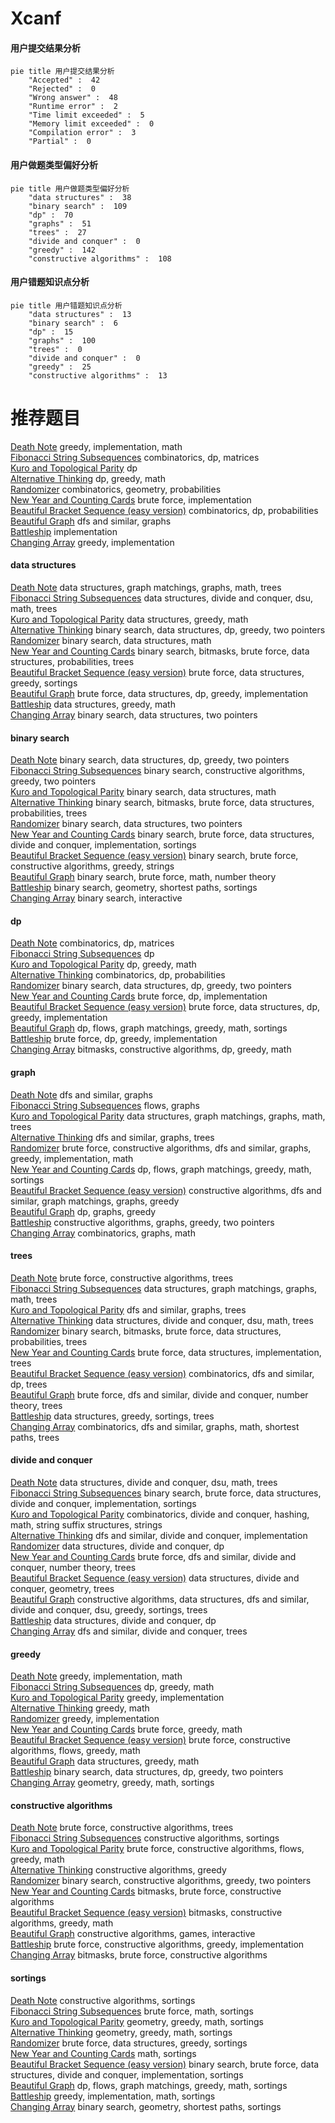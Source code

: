 # Xcanf
<!-- tabs:start -->
#### **用户提交结果分析**

```mermaid
pie title 用户提交结果分析
    "Accepted" :  42
    "Rejected" :  0
    "Wrong answer" :  48
    "Runtime error" :  2
    "Time limit exceeded" :  5
    "Memory limit exceeded" :  0
    "Compilation error" :  3
    "Partial" :  0
```
#### **用户做题类型偏好分析**

```mermaid
pie title 用户做题类型偏好分析
    "data structures" :  38
    "binary search" :  109
    "dp" :  70
    "graphs" :  51
    "trees" :  27
    "divide and conquer" :  0
    "greedy" :  142
    "constructive algorithms" :  108
```
#### **用户错题知识点分析**

```mermaid
pie title 用户错题知识点分析
    "data structures" :  13
    "binary search" :  6
    "dp" :  15
    "graphs" :  100
    "trees" :  0
    "divide and conquer" :  0
    "greedy" :  25
    "constructive algorithms" :  13
```
<!-- tabs:end -->
# 推荐题目
[Death Note](http://codeforces.com/problemset/problem/1016/A)		greedy,
                        implementation,
                        math		  
[Fibonacci String Subsequences](http://codeforces.com/problemset/problem/946/F)		combinatorics,
                        dp,
                        matrices		  
[Kuro and Topological Parity](http://codeforces.com/problemset/problem/979/E)		dp		  
[Alternative Thinking](https://codeforces.com/contest/604/problem/C)		dp,
                        greedy,
                        math		  
[Randomizer](http://codeforces.com/problemset/problem/559/D)		combinatorics,
                        geometry,
                        probabilities		  
[New Year and Counting Cards](http://codeforces.com/problemset/problem/908/A)		brute force,
                        implementation		  
[Beautiful Bracket Sequence (easy version)](http://codeforces.com/problemset/problem/1264/D1)		combinatorics,
                        dp,
                        probabilities		  
[Beautiful Graph](http://codeforces.com/problemset/problem/1093/D)		dfs and similar,
                        graphs		  
[Battleship](http://codeforces.com/problemset/problem/965/B)		implementation		  
[Changing Array](http://codeforces.com/problemset/problem/1054/D)		greedy,
                        implementation		  
<!-- tabs:start -->
#### **data structures**
[Death Note](http://codeforces.com/problemset/problem/1284/F)		data structures,
                        graph matchings,
                        graphs,
                        math,
                        trees		  
[Fibonacci String Subsequences](http://codeforces.com/problemset/problem/603/E)		data structures,
                        divide and conquer,
                        dsu,
                        math,
                        trees		  
[Kuro and Topological Parity](http://codeforces.com/problemset/problem/1492/B)		data structures,
                        greedy,
                        math		  
[Alternative Thinking](http://codeforces.com/problemset/problem/1492/C)		binary search,
                        data structures,
                        dp,
                        greedy,
                        two pointers		  
[Randomizer](http://codeforces.com/problemset/problem/1490/G)		binary search,
                        data structures,
                        math		  
[New Year and Counting Cards](http://codeforces.com/problemset/problem/1479/D)		binary search,
                        bitmasks,
                        brute force,
                        data structures,
                        probabilities,
                        trees		  
[Beautiful Bracket Sequence (easy version)](http://codeforces.com/problemset/problem/1497/A)		brute force,
                        data structures,
                        greedy,
                        sortings		  
[Beautiful Graph](http://codeforces.com/problemset/problem/1491/C)		brute force,
                        data structures,
                        dp,
                        greedy,
                        implementation		  
[Battleship](http://codeforces.com/problemset/problem/1492/B)		data structures,
                        greedy,
                        math		  
[Changing Array](http://codeforces.com/problemset/problem/1436/E)		binary search,
                        data structures,
                        two pointers		  
#### **binary search**
[Death Note](http://codeforces.com/problemset/problem/1492/C)		binary search,
                        data structures,
                        dp,
                        greedy,
                        two pointers		  
[Fibonacci String Subsequences](http://codeforces.com/problemset/problem/1463/D)		binary search,
                        constructive algorithms,
                        greedy,
                        two pointers		  
[Kuro and Topological Parity](http://codeforces.com/problemset/problem/1490/G)		binary search,
                        data structures,
                        math		  
[Alternative Thinking](http://codeforces.com/problemset/problem/1479/D)		binary search,
                        bitmasks,
                        brute force,
                        data structures,
                        probabilities,
                        trees		  
[Randomizer](http://codeforces.com/problemset/problem/1436/E)		binary search,
                        data structures,
                        two pointers		  
[New Year and Counting Cards](http://codeforces.com/problemset/problem/1461/D)		binary search,
                        brute force,
                        data structures,
                        divide and conquer,
                        implementation,
                        sortings		  
[Beautiful Bracket Sequence (easy version)](http://codeforces.com/problemset/problem/1493/C)		binary search,
                        brute force,
                        constructive algorithms,
                        greedy,
                        strings		  
[Beautiful Graph](http://codeforces.com/problemset/problem/1487/D)		binary search,
                        brute force,
                        math,
                        number theory		  
[Battleship](http://codeforces.com/problemset/problem/1486/B)		binary search,
                        geometry,
                        shortest paths,
                        sortings		  
[Changing Array](http://codeforces.com/problemset/problem/1486/C1)		binary search,
                        interactive		  
#### **dp**
[Death Note](http://codeforces.com/problemset/problem/946/F)		combinatorics,
                        dp,
                        matrices		  
[Fibonacci String Subsequences](http://codeforces.com/problemset/problem/979/E)		dp		  
[Kuro and Topological Parity](https://codeforces.com/contest/604/problem/C)		dp,
                        greedy,
                        math		  
[Alternative Thinking](http://codeforces.com/problemset/problem/1264/D1)		combinatorics,
                        dp,
                        probabilities		  
[Randomizer](http://codeforces.com/problemset/problem/1492/C)		binary search,
                        data structures,
                        dp,
                        greedy,
                        two pointers		  
[New Year and Counting Cards](https://codeforces.com/contest/1457/problem/C)		brute force,
                        dp,
                        implementation		  
[Beautiful Bracket Sequence (easy version)](http://codeforces.com/problemset/problem/1491/C)		brute force,
                        data structures,
                        dp,
                        greedy,
                        implementation		  
[Beautiful Graph](http://codeforces.com/problemset/problem/1437/C)		dp,
                        flows,
                        graph matchings,
                        greedy,
                        math,
                        sortings		  
[Battleship](http://codeforces.com/problemset/problem/1499/B)		brute force,
                        dp,
                        greedy,
                        implementation		  
[Changing Array](http://codeforces.com/problemset/problem/1491/D)		bitmasks,
                        constructive algorithms,
                        dp,
                        greedy,
                        math		  
#### **graph**
[Death Note](http://codeforces.com/problemset/problem/1093/D)		dfs and similar,
                        graphs		  
[Fibonacci String Subsequences](http://codeforces.com/problemset/problem/818/G)		flows,
                        graphs		  
[Kuro and Topological Parity](http://codeforces.com/problemset/problem/1284/F)		data structures,
                        graph matchings,
                        graphs,
                        math,
                        trees		  
[Alternative Thinking](http://codeforces.com/problemset/problem/1000/E)		dfs and similar,
                        graphs,
                        trees		  
[Randomizer](http://codeforces.com/problemset/problem/1487/C)		brute force,
                        constructive algorithms,
                        dfs and similar,
                        graphs,
                        greedy,
                        implementation,
                        math		  
[New Year and Counting Cards](http://codeforces.com/problemset/problem/1437/C)		dp,
                        flows,
                        graph matchings,
                        greedy,
                        math,
                        sortings		  
[Beautiful Bracket Sequence (easy version)](http://codeforces.com/problemset/problem/1470/D)		constructive algorithms,
                        dfs and similar,
                        graph matchings,
                        graphs,
                        greedy		  
[Beautiful Graph](http://codeforces.com/problemset/problem/1476/C)		dp,
                        graphs,
                        greedy		  
[Battleship](http://codeforces.com/problemset/problem/1304/D)		constructive algorithms,
                        graphs,
                        greedy,
                        two pointers		  
[Changing Array](http://codeforces.com/problemset/problem/1475/C)		combinatorics,
                        graphs,
                        math		  
#### **trees**
[Death Note](http://codeforces.com/problemset/problem/1311/E)		brute force,
                        constructive algorithms,
                        trees		  
[Fibonacci String Subsequences](http://codeforces.com/problemset/problem/1284/F)		data structures,
                        graph matchings,
                        graphs,
                        math,
                        trees		  
[Kuro and Topological Parity](http://codeforces.com/problemset/problem/1000/E)		dfs and similar,
                        graphs,
                        trees		  
[Alternative Thinking](http://codeforces.com/problemset/problem/603/E)		data structures,
                        divide and conquer,
                        dsu,
                        math,
                        trees		  
[Randomizer](http://codeforces.com/problemset/problem/1479/D)		binary search,
                        bitmasks,
                        brute force,
                        data structures,
                        probabilities,
                        trees		  
[New Year and Counting Cards](http://codeforces.com/problemset/problem/1511/C)		brute force,
                        data structures,
                        implementation,
                        trees		  
[Beautiful Bracket Sequence (easy version)](http://codeforces.com/problemset/problem/1499/F)		combinatorics,
                        dfs and similar,
                        dp,
                        trees		  
[Beautiful Graph](http://codeforces.com/problemset/problem/1491/E)		brute force,
                        dfs and similar,
                        divide and conquer,
                        number theory,
                        trees		  
[Battleship](http://codeforces.com/problemset/problem/1466/D)		data structures,
                        greedy,
                        sortings,
                        trees		  
[Changing Array](http://codeforces.com/problemset/problem/1495/D)		combinatorics,
                        dfs and similar,
                        graphs,
                        math,
                        shortest paths,
                        trees		  
#### **divide and conquer**
[Death Note](http://codeforces.com/problemset/problem/603/E)		data structures,
                        divide and conquer,
                        dsu,
                        math,
                        trees		  
[Fibonacci String Subsequences](http://codeforces.com/problemset/problem/1461/D)		binary search,
                        brute force,
                        data structures,
                        divide and conquer,
                        implementation,
                        sortings		  
[Kuro and Topological Parity](http://codeforces.com/problemset/problem/1466/G)		combinatorics,
                        divide and conquer,
                        hashing,
                        math,
                        string suffix structures,
                        strings		  
[Alternative Thinking](http://codeforces.com/problemset/problem/1490/D)		dfs and similar,
                        divide and conquer,
                        implementation		  
[Randomizer](https://codeforces.com/contest/1483/problem/C)		data structures,
                        divide and conquer,
                        dp		  
[New Year and Counting Cards](http://codeforces.com/problemset/problem/1491/E)		brute force,
                        dfs and similar,
                        divide and conquer,
                        number theory,
                        trees		  
[Beautiful Bracket Sequence (easy version)](http://codeforces.com/problemset/problem/1303/G)		data structures,
                        divide and conquer,
                        geometry,
                        trees		  
[Beautiful Graph](http://codeforces.com/problemset/problem/1494/D)		constructive algorithms,
                        data structures,
                        dfs and similar,
                        divide and conquer,
                        dsu,
                        greedy,
                        sortings,
                        trees		  
[Battleship](http://codeforces.com/problemset/problem/1482/E)		data structures,
                        divide and conquer,
                        dp		  
[Changing Array](http://codeforces.com/problemset/problem/566/C)		dfs and similar,
                        divide and conquer,
                        trees		  
#### **greedy**
[Death Note](http://codeforces.com/problemset/problem/1016/A)		greedy,
                        implementation,
                        math		  
[Fibonacci String Subsequences](https://codeforces.com/contest/604/problem/C)		dp,
                        greedy,
                        math		  
[Kuro and Topological Parity](http://codeforces.com/problemset/problem/1054/D)		greedy,
                        implementation		  
[Alternative Thinking](http://codeforces.com/problemset/problem/1009/C)		greedy,
                        math		  
[Randomizer](http://codeforces.com/problemset/problem/1009/B)		greedy,
                        implementation		  
[New Year and Counting Cards](http://codeforces.com/problemset/problem/1409/B)		brute force,
                        greedy,
                        math		  
[Beautiful Bracket Sequence (easy version)](http://codeforces.com/problemset/problem/1426/E)		brute force,
                        constructive algorithms,
                        flows,
                        greedy,
                        math		  
[Beautiful Graph](http://codeforces.com/problemset/problem/1492/B)		data structures,
                        greedy,
                        math		  
[Battleship](http://codeforces.com/problemset/problem/1492/C)		binary search,
                        data structures,
                        dp,
                        greedy,
                        two pointers		  
[Changing Array](https://codeforces.com/contest/1496/problem/C)		geometry,
                        greedy,
                        math,
                        sortings		  
#### **constructive algorithms**
[Death Note](http://codeforces.com/problemset/problem/1311/E)		brute force,
                        constructive algorithms,
                        trees		  
[Fibonacci String Subsequences](http://codeforces.com/problemset/problem/1144/C)		constructive algorithms,
                        sortings		  
[Kuro and Topological Parity](http://codeforces.com/problemset/problem/1426/E)		brute force,
                        constructive algorithms,
                        flows,
                        greedy,
                        math		  
[Alternative Thinking](http://codeforces.com/problemset/problem/1493/A)		constructive algorithms,
                        greedy		  
[Randomizer](http://codeforces.com/problemset/problem/1463/D)		binary search,
                        constructive algorithms,
                        greedy,
                        two pointers		  
[New Year and Counting Cards](https://codeforces.com/contest/1456/problem/B)		bitmasks,
                        brute force,
                        constructive algorithms		  
[Beautiful Bracket Sequence (easy version)](http://codeforces.com/problemset/problem/1492/D)		bitmasks,
                        constructive algorithms,
                        greedy,
                        math		  
[Beautiful Graph](https://codeforces.com/contest/1504/problem/D)		constructive algorithms,
                        games,
                        interactive		  
[Battleship](https://codeforces.com/contest/1483/problem/A)		brute force,
                        constructive algorithms,
                        greedy,
                        implementation		  
[Changing Array](https://codeforces.com/contest/1457/problem/D)		bitmasks,
                        brute force,
                        constructive algorithms		  
#### **sortings**
[Death Note](http://codeforces.com/problemset/problem/1144/C)		constructive algorithms,
                        sortings		  
[Fibonacci String Subsequences](http://codeforces.com/problemset/problem/1213/D2)		brute force,
                        math,
                        sortings		  
[Kuro and Topological Parity](https://codeforces.com/contest/1496/problem/C)		geometry,
                        greedy,
                        math,
                        sortings		  
[Alternative Thinking](http://codeforces.com/problemset/problem/1495/A)		geometry,
                        greedy,
                        math,
                        sortings		  
[Randomizer](http://codeforces.com/problemset/problem/1497/A)		brute force,
                        data structures,
                        greedy,
                        sortings		  
[New Year and Counting Cards](http://codeforces.com/problemset/problem/1427/A)		math,
                        sortings		  
[Beautiful Bracket Sequence (easy version)](http://codeforces.com/problemset/problem/1461/D)		binary search,
                        brute force,
                        data structures,
                        divide and conquer,
                        implementation,
                        sortings		  
[Beautiful Graph](http://codeforces.com/problemset/problem/1437/C)		dp,
                        flows,
                        graph matchings,
                        greedy,
                        math,
                        sortings		  
[Battleship](http://codeforces.com/problemset/problem/1473/A)		greedy,
                        implementation,
                        math,
                        sortings		  
[Changing Array](http://codeforces.com/problemset/problem/1486/B)		binary search,
                        geometry,
                        shortest paths,
                        sortings		  
<!-- tabs:end -->

